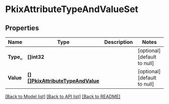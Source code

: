 # PkixAttributeTypeAndValueSet

## Properties
Name | Type | Description | Notes
------------ | ------------- | ------------- | -------------
**Type_** | **[]int32** |  | [optional] [default to null]
**Value** | [**[][]PkixAttributeTypeAndValue**](array.md) |  | [optional] [default to null]

[[Back to Model list]](../README.md#documentation-for-models) [[Back to API list]](../README.md#documentation-for-api-endpoints) [[Back to README]](../README.md)

